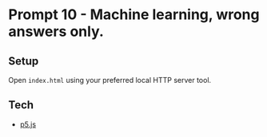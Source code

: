 # Prompt 10 - Machine learning, wrong answers only.

## Setup

Open `index.html` using your preferred local HTTP server tool.

## Tech

- [p5.js](https://p5js.org/)
